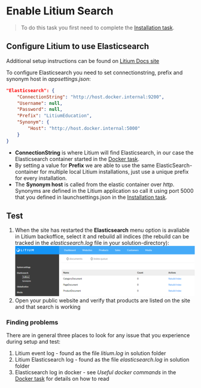 # Enable Litium Search

> To do this task you first need to complete the [Installation task](../Installation).

## Configure Litium to use Elasticsearch

Additional setup instructions can be found on [Litium Docs site](https://docs.litium.com/documentation/architecture/litiumsearch/setup-and-configure-elasticsearch)

To configure Elasticsearch you need to set connectionstring, prefix and synonym host in _appsettings.json_:
```JSON
"Elasticsearch": {
    "ConnectionString": "http://host.docker.internal:9200",
    "Username": null,
    "Password": null,
    "Prefix": "LitiumEducation",
    "Synonym": {
        "Host": "http://host.docker.internal:5000"
    }
}
```
- **ConnectionString** is where Litium will find Elasticsearch, in our case the Elasticsearch container started in the [Docker task](../Docker).
- By setting a value for **Prefix** we are able to use the same ElasticSearch-container for multiple local Litium installations, just use a unique prefix for every installation.
- The **Synonym host** is called from the elastic container over _http_. Synonyms are defined in the Litium application so call it using port 5000 that you defined in launchsettings.json in the [Installation task](../Installation).

## Test

1. When the site has restarted the **Elasticsearch** menu option is avaliable in Litium backoffice, select it and rebuild all indices (the rebuild can be tracked in the _elasticsearch.log_ file in your solution-directory):
   ![Alt text](Images/elastic-in-litium-admin.png "Elasticsearch BO")
1. Open your public website and verify that products are listed on the site and that search is working

### Finding problems

There are in general three places to look for any issue that you experience during setup and test:

1. Litium event log - found as the file _litium.log_ in solution folder
1. Litium Elasticsearch log - found as the file _elasticsearch.log_ in solution folder
1. Elasticsearch log in docker - see _Useful docker commands_ in the [Docker task](../Docker) for details on how to read
